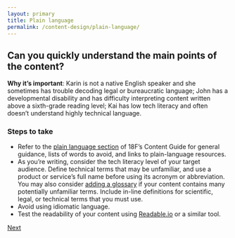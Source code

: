 ```yaml
---
layout: primary
title: Plain language
permalink: /content-design/plain-language/
---
```


## Can you quickly understand the main points of the content?

**Why it’s important**: Karin is not a native English speaker and she sometimes has trouble decoding legal or bureaucratic language; John has a developmental disability and has difficulty interpreting content written above a sixth-grade reading level; Kai has low tech literacy and often doesn’t understand highly technical language.

### Steps to take
- Refer to the [plain language section](https://pages.18f.gov/content-guide/plain-language/) of 18F’s Content Guide for general guidance, lists of words to avoid, and links to plain-language resources.
- As you’re writing, consider the tech literacy level of your target audience. Define technical terms that may be unfamiliar, and use a product or service’s full name before using its acronym or abbreviation. You may also consider [adding a glossary](https://github.com/18F/glossary) if your content contains many potentially unfamiliar terms.
Include in-line definitions for scientific, legal, or technical terms that you must use.
- Avoid using idiomatic language.
- Test the readability of your content using [Readable.io](https://readable.io/) or a similar tool.

<a class="usa-button button-next" href="{{ site.baseurl }}/content-design/reference-materials/">
  Next <i class="fa fa-chevron-right" aria-hidden="true"></i>
</a>
